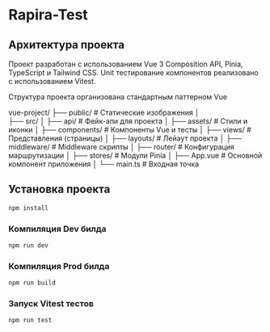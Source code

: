 # Rapira-Test

## Архитектура проекта

Проект разработан с использованием Vue 3 Composition API, Pinia, TypeScript и Tailwind CSS.
Unit тестирование компонентов реализовано с использованием Vitest.

Структура проекта организована стандартным паттерном Vue

vue-project/
├── public/                # Статические изображения
│   
├── src/
│   ├── api/               # Фейк-апи для проекта
│   ├── assets/            # Стили и иконки
│   ├── components/        # Компоненты Vue и тесты
│   ├── views/             # Представления (страницы)
│   ├── layouts/           # Лейаут проекта
│   ├── middleware/        # Middleware скрипты
│   ├── router/            # Конфигурация маршрутизации
│   ├── stores/            # Модули Pinia
│   ├── App.vue            # Основной компонент приложения
│   └── main.ts            # Входная точка



## Установка проекта

```sh
npm install
```

### Компиляция Dev билда

```sh
npm run dev
```

### Компиляция Prod билда

```sh
npm run build
```

### Запуск Vitest тестов

```sh
npm run test
```

